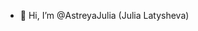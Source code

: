 - 👋 Hi, I’m @AstreyaJulia (Julia Latysheva)

<!---
AstreyaJulia/AstreyaJulia is a ✨ special ✨ repository because its `README.md` (this file) appears on your GitHub profile.
You can click the Preview link to take a look at your changes.
--->
